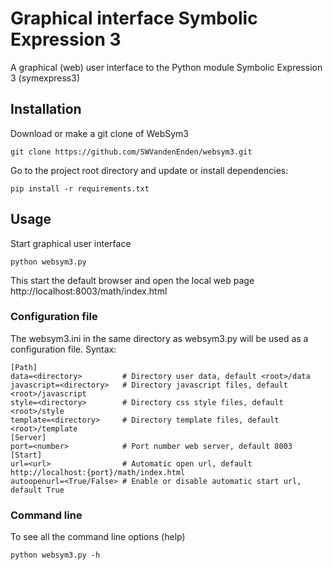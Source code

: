 # Graphical interface Symbolic Expression 3

A graphical (web) user interface to the Python module Symbolic Expression 3 (symexpress3)

## Installation
Download or make a git clone of WebSym3
```
git clone https://github.com/SWVandenEnden/websym3.git
```
Go to the project root directory and update or install dependencies: 
``` 
pip install -r requirements.txt
```

## Usage
Start graphical user interface
```
python websym3.py
```
This start the default browser and open the local web page http://localhost:8003/math/index.html

### Configuration file
The websym3.ini in the same directory as websym3.py will be used as a configuration file.
Syntax:
```
[Path]
data=<directory>         # Directory user data, default <root>/data
javascript=<directory>   # Directory javascript files, default <root>/javascript
style=<directory>        # Directory css style files, default <root>/style
template=<directory>     # Directory template files, default <root>/template
[Server]
port=<number>            # Port number web server, default 8003
[Start]
url=<url>                # Automatic open url, default http://localhost:{port}/math/index.html
autoopenurl=<True/False> # Enable or disable automatic start url, default True
```

### Command line
To see all the command line options (help)
```
python websym3.py -h
```
